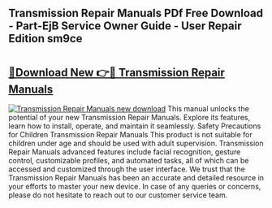 ## Transmission Repair Manuals PDf Free Download - Part-EjB Service Owner Guide - User Repair Edition sm9ce

# <h2><a href="http://bc6199.oget.top/?id=Transmission+Repair+Manuals">🔗Download New 👉🔴 Transmission Repair Manuals</a></h2>

[![Transmission Repair Manuals new download](https://i.imgur.com/5g1atiW.png)](http://bc6199.oget.top/?id=Transmission+Repair+Manuals)
This manual unlocks the potential of your new Transmission Repair Manuals. Explore its features, learn how to install, operate, and maintain it seamlessly. Safety Precautions for Children Transmission Repair Manuals This product is not suitable for children under age and should be used with adult supervision. Transmission Repair Manuals advanced features include facial recognition, gesture control, customizable profiles, and automated tasks, all of which can be accessed and customized through the user interface. We trust that the Transmission Repair Manuals has been an accurate and detailed resource in your efforts to master your new device. In case of any queries or concerns, please do not hesitate to reach out to our customer service team.
